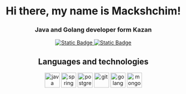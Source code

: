 <div id=header align=center>
  <h1>Hi there, my name is Mackshchim!</h1>
  <h3>Java and Golang developer form Kazan</h3>
</div>

<div id=contacts align=center>
  <a href=https://www.linkedin.com/in/mackshchim/> 
    <img alt="Static Badge" src="https://img.shields.io/badge/LinkedIn-%236495ED?style=for-the-badge&logo=LinkedIn">
  </a>
  <a href=https://t.me/mackshchim>
    <img alt="Static Badge" src="https://img.shields.io/badge/Telegram-%236495ED?style=for-the-badge&logo=Telegram&logoColor=white"> 
  </a>
</div>

<div align=center>
  <h2>Languages and technologies</h2>
            <img src="https://cdn.jsdelivr.net/gh/devicons/devicon/icons/java/java-original.svg" 
              title=java width=40 height=40/>
            <img src="https://cdn.jsdelivr.net/gh/devicons/devicon/icons/spring/spring-original.svg" 
              title=spring width=40 height=40/>
            <img src="https://cdn.jsdelivr.net/gh/devicons/devicon/icons/postgresql/postgresql-original.svg" 
              title=postgresql width=40 height=40/>
            <img src="https://cdn.jsdelivr.net/gh/devicons/devicon/icons/git/git-original.svg" 
              title=git width=40 height=40/>
            <img src="https://cdn.jsdelivr.net/gh/devicons/devicon/icons/go/go-original-wordmark.svg" 
              title=golang width=40 height=40/>
            <img src="https://cdn.jsdelivr.net/gh/devicons/devicon/icons/mongodb/mongodb-original.svg" 
              title=mongodb width=40 height=40//>
</div>

<!--
**Mackshchim/Mackshchim** is a ✨ _special_ ✨ repository because its `README.md` (this file) appears on your GitHub profile.

Here are some ideas to get you started:

- 🔭 I’m currently working on ...
- 🌱 I’m currently learning ...
- 👯 I’m looking to collaborate on ...
- 🤔 I’m looking for help with ...
- 💬 Ask me about ...
- 📫 How to reach me: ...
- 😄 Pronouns: ...
- ⚡ Fun fact: ...
-->
